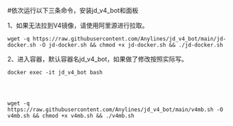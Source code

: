 #依次运行以下三条命令，安装jd_v4_bot和面板


1、如果无法拉到V4镜像，请使用阿里源进行拉取。

    wget -q https://raw.githubusercontent.com/Anylines/jd_v4_bot/main/jd-docker.sh -O jd-docker.sh && chmod +x jd-docker.sh && ./jd-docker.sh

   
2、进入容器，默认容器名jd_v4_bot，如果做了修改按照实际写。

    docker exec -it jd_v4_bot bash 
   
   


    wget -q https://raw.githubusercontent.com/Anylines/jd_v4_bot/main/v4mb.sh -O v4mb.sh && chmod +x v4mb.sh && ./v4mb.sh

  
